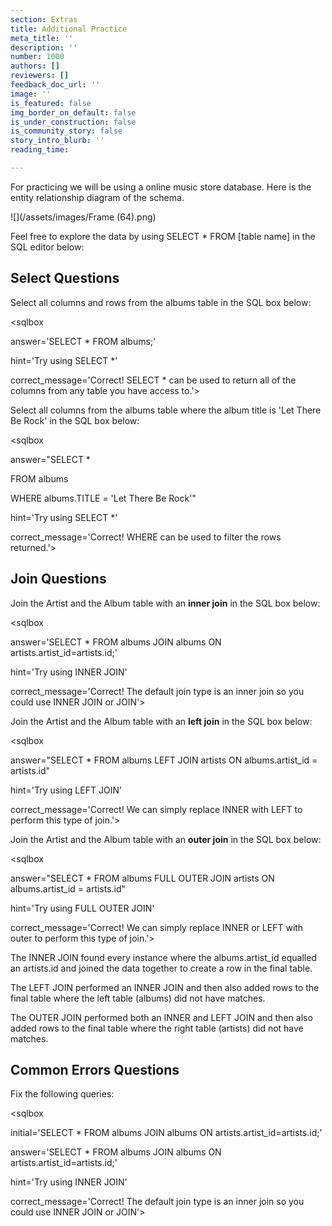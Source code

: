 ```yaml
---
section: Extras
title: Additional Practice
meta_title: ''
description: ''
number: 1000
authors: []
reviewers: []
feedback_doc_url: ''
image: ''
is_featured: false
img_border_on_default: false
is_under_construction: false
is_community_story: false
story_intro_blurb: ''
reading_time: 

---
```

For practicing we will be using a online music store database. Here is the entity relationship diagram of the schema.

![](/assets/images/Frame (64).png)

Feel free to explore the data by using SELECT * FROM \[table name\] in the SQL editor below:

<sqlbox></sqlbox>

## Select Questions

Select all columns and rows from the albums table in the SQL box below:

<sqlbox

answer='SELECT * FROM albums;'

hint='Try using SELECT *'

correct_message='Correct! SELECT * can be used to return all of the columns from any table you have access to.'></sqlbox>

Select all columns from the albums table where the album title is 'Let There Be Rock' in the SQL box below:

<sqlbox

answer="SELECT * 

FROM albums 

WHERE albums.TITLE = 'Let There Be Rock'"

hint='Try using SELECT *'

correct_message='Correct! WHERE can be used to filter the rows returned.'></sqlbox>

## Join Questions

Join the Artist and the Album table with an **inner join** in the SQL box below:

<sqlbox

answer='SELECT * FROM albums JOIN albums ON artists.artist_id=artists.id;'

hint='Try using INNER JOIN'

correct_message='Correct! The default join type is an inner join so you could use INNER JOIN or JOIN'></sqlbox>

Join the Artist and the Album table with an **left join** in the SQL box below:

<sqlbox

answer="SELECT * FROM albums LEFT JOIN artists ON albums.artist_id = artists.id"

hint='Try using LEFT JOIN'

correct_message='Correct! We can simply replace INNER with LEFT to perform this type of join.'></sqlbox>

Join the Artist and the Album table with an **outer join** in the SQL box below:

<sqlbox

answer="SELECT * FROM albums FULL OUTER JOIN artists ON albums.artist_id = artists.id"

hint='Try using FULL OUTER JOIN'

correct_message='Correct! We can simply replace INNER or LEFT with outer to perform this type of join.'></sqlbox>

The INNER JOIN found every instance where the albums.artist_id equalled an artists.id and joined the data together to create a row in the final table.

The LEFT JOIN performed an INNER JOIN and then also added rows to the final table where the left table (albums) did not have matches.

The OUTER JOIN performed both an INNER and LEFT JOIN and then also added rows to the final table where the right table (artists) did not have matches.

## Common Errors Questions

Fix the following queries:

<sqlbox

initial='SELECT * FROM albums JOIN albums ON artists.artist_id=artists.id;'

answer='SELECT * FROM albums JOIN albums ON artists.artist_id=artists.id;'

hint='Try using INNER JOIN'

correct_message='Correct! The default join type is an inner join so you could use INNER JOIN or JOIN'></sqlbox>